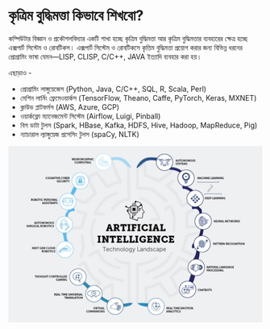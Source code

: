 # কৃত্রিম বুদ্ধিমত্তা কিভাবে শিখবো?

কম্পিউটার বিজ্ঞান ও প্রকৌশলবিদ্যার একটি শাখা হচ্ছে কৃত্রিম বুদ্ধিমত্তা আর কৃত্রিম বুদ্ধিমত্তার ব্যবহারের ক্ষেত্র হচ্ছে এক্সপার্ট সিস্টেম ও রোবটিকস। এক্সপার্ট সিস্টেম ও রোবটিকসে কৃত্তিম বুদ্ধিমত্তা প্রয়োগ করার জন্য বিভিন্ন ধরনের প্রোগ্রামিং ভাষা যেমন—LISP, CLISP, C/C++, JAVA ইত্যাদি ব্যবহার করা হয়।

এছাড়াও - 

* প্রোগ্রামিং লাঙ্গুয়েজেস \(Python, Java, C/C++, SQL, R, Scala, Perl\) 
* মেশিন লার্নিং ফ্রেমেওয়ার্কস \(TensorFlow, Theano, Caffe, PyTorch, Keras, MXNET\) 
* ক্লাউড প্লাটফর্মস \(AWS, Azure, GCP\) 
* ওয়ার্কফ্লো ম্যানেজমেন্ট সিস্টেম \(Airflow, Luigi, Pinball\) 
* বিগ ডাটা টুলস \(Spark, HBase, Kafka, HDFS, Hive, Hadoop, MapReduce, Pig\) 
* ন্যাচারাল ল্যাঙ্গুয়েজ প্রসেসিং টুলস \(spaCy, NLTK\)

![](../.gitbook/assets/ai-v2-img3.jpg)

